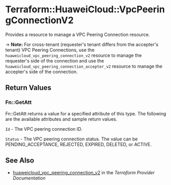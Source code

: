 # Terraform::HuaweiCloud::VpcPeeringConnectionV2

Provides a resource to manage a VPC Peering Connection resource.

-> **Note:** For cross-tenant (requester's tenant differs from the accepter's tenant) VPC Peering Connections, use the `huaweicloud_vpc_peering_connection_v2` resource to manage the requester's side of the connection and use the `huaweicloud_vpc_peering_connection_accepter_v2` resource to manage the accepter's side of the connection.

## Return Values

### Fn::GetAtt

Fn::GetAtt returns a value for a specified attribute of this type. The following are the available attributes and sample return values.

`Id` - The VPC peering connection ID.

`Status` - The VPC peering connection status. The value can be PENDING_ACCEPTANCE, REJECTED, EXPIRED, DELETED, or ACTIVE.

## See Also

* [huaweicloud_vpc_peering_connection_v2](https://www.terraform.io/docs/providers/huaweicloud/r/vpc_peering_connection_v2.html) in the _Terraform Provider Documentation_